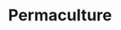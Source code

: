 ---
title: Permaculture
crosslinks:
- youtubefactsbot
- youtubot
- gardening
- farming
- marijuanaenthusiasts
- PaulWheatonWatch
- autotldr
- homestead
- iamverysmart
- collapse
- conspiracy
- foraging
- HawaiiGardening
- TheRecordCorrected
- AmericanPlantSwap
- GMOMyths
- lifehacks
- Anarchist
- Anarchism
- accountt1234
---